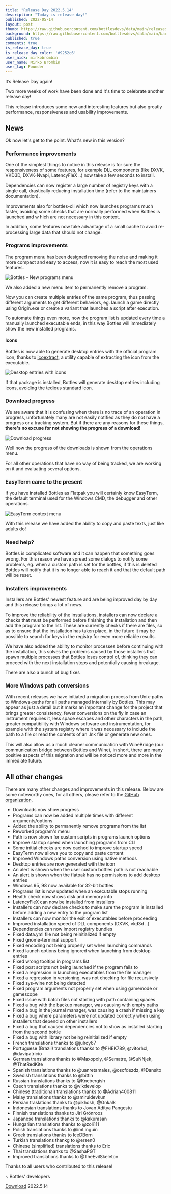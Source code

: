 ```yaml
---
title: "Release Day 2022.5.14"
description: "Today is release day!"
published: 2022-05-14
layout: post
thumb: https://raw.githubusercontent.com/bottlesdevs/data/main/releases/2022.5.14/release-day.png
background: https://raw.githubusercontent.com/bottlesdevs/data/main/backgrounds/2022.5.14.png
published: true
comments: true
is_release_day: true
is_release_day_color: '#9252c6'
user_nick: mirkobrombin
user_name: Mirko Brombin
user_tag: Founder
---
```


It’s Release Day again!

Two more weeks of work have been done and it's time to celebrate another release day!

This release introduces some new and interesting features but also greatly 
performance, responsiveness and usability improvements.

## News
Ok now let's get to the point. What's new in this version?

### Performance improvements
One of the simplest things to notice in this release is for sure the 
responsiveness of some features, for example DLL components (like DXVK, 
VKD3D, DXVK-Nvapi, LatencyFleX ..) now take a few seconds to install.

Dependencies can now register a large number of registry keys with a single 
call, drastically reducing installation time (refer to the maintainers 
documentation).

Improvements also for bottles-cli which now launches programs much faster, 
avoiding some checks that are normally performed when Bottles is launched and w
hich are not necessary in this context. 

In addition, some features now take advantage of a small cache to avoid 
re-processing large data that should not change.

### Programs improvements
The program menu has been designed removing the noise and making it more 
compact and easy to access, now it is easy to reach the most used features.

![Bottles - New programs menu](/uploads/bottles-new-program-menu.png)

We also added a new menu item to permanently remove a program.

Now you can create multiple entries of the same program, thus passing different 
arguments to get different behaviors, eg. launch a game directly using 
Origin.exe or create a variant that launches a script after execution.

To automate things even more, now the program list is updated every time a 
manually launched executable ends, in this way Bottles will immediately show 
the new installed programs.

#### Icons
Bottles is now able to generate desktop entries with the official program icon, 
thanks to [icoextract](https://github.com/jlu5/icoextract), a utility capable 
of extracting the icon from the executable.

![Desktop entries with icons](/uploads/bottles-desktop-entries-w-icons.png)

If that package is installed, Bottles will generate desktop entries including 
icons, avoiding the tedious standard icon.

### Download progress
We are aware that it is confusing when there is no trace of an operation in 
progress, unfortunately many are not easily notified as they do not have a 
progress or a tracking system. But if there are any reasons for these things, 
**there's no excuse for not showing the progress of a download!**

![Download progress](/uploads/bottles-download-status.png)

Well now the progress of the downloads is shown from the operations menu.

For all other operations that have no way of being tracked, we are working on 
it and evaluating several options.

### EasyTerm came to the present
If you have installed Bottles as Flatpak you will certainly know EasyTerm, 
the default terminal used for the Windows CMD, the debugger and other operations.

![EasyTerm context menu](/uploads/bottles-easyterm-context-menu.png)

With this release we have added the ability to copy and paste texts, just like 
adults do!

### Need help?
Bottles is complicated software and it can happen that something goes wrong.
For this reason we have spread some dialogs to notify some problems, eg. 
when a custom path is set for the bottles, if this is deleted Bottles will 
notify that it is no longer able to reach it and that the default path will 
be reset.

### Installers improvements
Installers are Bottles' newest feature and are being improved day by day and 
this release brings a lot of news.

To improve the reliability of the installations, installers can now declare a
checks that must be performed before finishing the installation and then add the 
program to the list. These are currently checks if there are files, so as to 
ensure that the installation has taken place, in the future it may be possible 
to search for keys in the registry for even more reliable results.

We have also added the ability to monitor processes before continuing with the 
installation, this solves the problems caused by those installers that spawn 
multiple processes that Bottles loses control of, thinking they can proceed with 
the next installation steps and potentially causing breakage.

There are also a bunch of bug fixes

### More Windows path conversions
With recent releases we have initiated a migration process from Unix-paths to 
Windows-paths for all paths managed internally by Bottles. This may appear as 
just a detail but it marks an important change for the project that brings 
greater consistency, fewer conversions on the fly in case an instrument requires 
it, less space escapes and other characters in the path, greater compatibility 
with Windows software and instrumentation, for example with the system registry 
where it was necessary to include the path to a file or read the contents of 
an .lnk file or generate new ones. 

This will also allow us a much cleaner communication with WineBridge (our 
communication bridge between Bottles and Wine), in short, there are many 
positive aspects of this migration and will be noticed more and more in the 
immediate future.

## All other changes
There are many other changes and improvements in this release. Below are 
some noteworthy ones, for all others, please refer to the 
[GitHub organization](https://github.com/bottlesdevs).

* Downloads now show progress
* Programs can now be added multiple times with different arguments/options
* Added the ability to permanently remove programs from the list
* Reworked program's menu
* Path is now shown for custom scripts in programs launch options
* Improve startup speed when launching programs from CLI
* Some initial checks are now cached to improve startup speed
* EasyTerm now allows you to copy and paste content
* Improved Windows paths conversion using native methods
* Desktop entries are now generated with the icon
* An alert is shown when the user custom bottles path is not reachable
* An alert is shown when the flatpak has no permissions to add desktop entries
* Windows 95, 98 now available for 32-bit bottles
* Programs list is now updated when an executable stops running
* Health check now shows disk and memory info
* LatencyFleX can now be installed from installers
* Installers can now declare checks to make sure the program is installed before adding a new entry to the program list
* Installers can now monitor the exit of executables before proceeding
* Improved installation speed of DLL components (DXVK, vkd3d ..)
* Dependencies can now import registry bundles
* Fixed data.yml file not being reinitialized if empty
* Fixed gnome-terminal support
* Fixed encoding not being properly set when launching commands
* Fixed launch options being ignored when launching from desktop entries
* Fixed wrong tooltips in programs list
* Fixed post scripts not being launched if the program fails to
* Fixed a regression in launching executables from the file manager
* Fixed a regression in versioning, was not checking for file recursively
* Fixed sys-wine not being detected
* Fixed program arguments not properly set when using gamemode or gamescope
* Fixed issue with batch files not starting with path containing spaces
* Fixed a bug with the backup manager, was causing with empty paths
* Fixed a bug in the journal manager, was causing a crash if missing a key
* Fixed a bug where parameters were not updated correctly when using installers that depend on other installers
* Fixed a bug that caused dependencies not to show as installed starting from the second bottle
* Fixed a bug with library not being reinitialized if empty
* French translations thanks to @julroy67
* Portuguese (Brazil) translations thanks to @FHEK789, @vitorhcl, @davipatricio
* German translations thanks to @Maxopoly, @Sematre, @SuNNjek, @ThatRedKite
* Spanish translations thanks to @uanretamales, @oscfdezdz, @Dansito
* Swedish translations thanks to @bittin
* Russian translations thanks to @Knebergish
* Czech translations thanks to @vikdevelop
* Chinese (traditional) translations thanks to @Adrian400811
* Malay translations thanks to @amiruldevkun
* Persian traslations thanks to @pikhosh, @Gnkalk
* Indonesian translations thanks to Jovan Aditya Pangestu
* Finnish translations thanks to Jiri Grönroos
* Japanese translations thanks to @kakurasan
* Hungarian translations thanks to @zoli111
* Polish translations thanks to @imLinguin
* Greek translations thanks to IceDBorn
* Turkish translations thankg to @ersen0
* Chinese (simplified) translations thanks to Eric
* Thai translations thanks to @SashaPGT
* Improved translations thanks to @TheEvilSkeleton

Thanks to all users who contributed to this release!

~ Bottles' developers

<a class="button" href="/download" style="">Download</a> 2022.5.14
